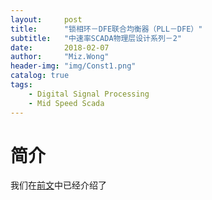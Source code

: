 ```yaml
---
layout:     post
title:      "锁相环－DFE联合均衡器（PLL－DFE）"
subtitle:   "中速率SCADA物理层设计系列－2"
date:       2018-02-07
author:     "Miz.Wong"
header-img: "img/Const1.png"
catalog: true
tags:
    - Digital Signal Processing
    - Mid Speed Scada
---
```


# 简介
我们在[前文](http://blog.mizwong.com/2018/02/04/DFE/)中已经介绍了
